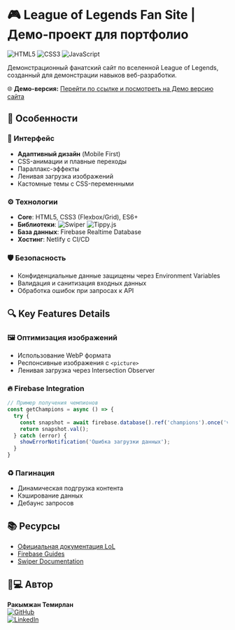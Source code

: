 # 🎮 League of Legends Fan Site | Демо-проект для портфолио

![HTML5](https://img.shields.io/badge/HTML5-E34F26?style=flat&logo=html5&logoColor=white)
![CSS3](https://img.shields.io/badge/CSS3-1572B6?style=flat&logo=css3&logoColor=white)
![JavaScript](https://img.shields.io/badge/JavaScript-F7DF1E?style=flat&logo=javascript&logoColor=black)

Демонстрационный фанатский сайт по вселенной League of Legends, созданный для демонстрации навыков веб-разработки. 

🌐 **Демо-версия:** [Перейти по ссылке и посмотреть на Демо версию сайта](https://elaborate-crostata-2d9540.netlify.app/)

## 🚀 Особенности

### 🌈 Интерфейс
- **Адаптивный дизайн** (Mobile First)
- CSS-анимации и плавные переходы
- Параллакс-эффекты
- Ленивая загрузка изображений
- Кастомные темы с CSS-переменными

### ⚙️ Технологии
- **Core**: HTML5, CSS3 (Flexbox/Grid), ES6+
- **Библиотеки**: 
  ![Swiper](https://img.shields.io/badge/Swiper-6332F6?style=flat&logo=swiper&logoColor=white)
  ![Tippy.js](https://img.shields.io/badge/Tippy.js-333?style=flat)
- **База данных**: Firebase Realtime Database
- **Хостинг**: Netlify с CI/CD

### 🛡️ Безопасность
- Конфиденциальные данные защищены через Environment Variables
- Валидация и санитизация входных данных
- Обработка ошибок при запросах к API

## 🔍 Key Features Details

### 🖼️ Оптимизация изображений
- Использование WebP формата
- Респонсивные изображения с `<picture>`
- Ленивая загрузка через Intersection Observer

### 🔥 Firebase Integration
```javascript
// Пример получения чемпионов
const getChampions = async () => {
  try {
    const snapshot = await firebase.database().ref('champions').once('value');
    return snapshot.val();
  } catch (error) {
    showErrorNotification('Ошибка загрузки данных');
  }
}
```

### ♻️ Пагинация
- Динамическая подгрузка контента
- Кэширование данных
- Дебаунс запросов

## 📚 Ресурсы
- [Официальная документация LoL](https://developer.riotgames.com)
- [Firebase Guides](https://firebase.google.com/docs)
- [Swiper Documentation](https://swiperjs.com/swiper-api)

## 👨💻 Автор
**Ракымжан Темирлан**  
[![GitHub](https://img.shields.io/badge/GitHub-181717?style=flat&logo=github)](https://github.com/Temirlan200270)  
[![LinkedIn](https://img.shields.io/badge/LinkedIn-0A66C2?style=flat&logo=linkedin&logoColor=white)](https://www.linkedin.com/in/%D1%82%D0%B5%D0%BC%D0%B8%D1%80%D0%BB%D0%B0%D0%BD-%D1%80%D0%B0%D1%85%D0%B8%D0%BC%D0%B6%D0%B0%D0%BD%D0%BE%D0%B2-9931a8264/)

